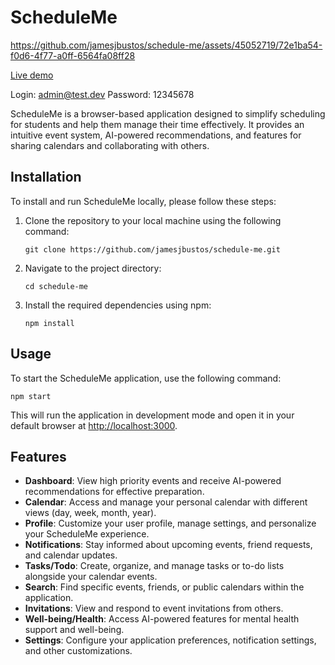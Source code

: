 # ScheduleMe

https://github.com/jamesjbustos/schedule-me/assets/45052719/72e1ba54-f0d6-4f77-a0ff-6564fa08ff28

[Live demo](https://scheduleme.jamesjbustos.com/)

Login: admin@test.dev
Password: 12345678

ScheduleMe is a browser-based application designed to simplify scheduling for students and help them manage their time effectively. It provides an intuitive event system, AI-powered recommendations, and features for sharing calendars and collaborating with others.

## Installation

To install and run ScheduleMe locally, please follow these steps:

1. Clone the repository to your local machine using the following command:
   ```
   git clone https://github.com/jamesjbustos/schedule-me.git
   ```

2. Navigate to the project directory:
   ```
   cd schedule-me
   ```

3. Install the required dependencies using npm:
   ```
   npm install
   ```

## Usage

To start the ScheduleMe application, use the following command:

```
npm start
```

This will run the application in development mode and open it in your default browser at [http://localhost:3000](http://localhost:3000).

## Features

- **Dashboard**: View high priority events and receive AI-powered recommendations for effective preparation.
- **Calendar**: Access and manage your personal calendar with different views (day, week, month, year).
- **Profile**: Customize your user profile, manage settings, and personalize your ScheduleMe experience.
- **Notifications**: Stay informed about upcoming events, friend requests, and calendar updates.
- **Tasks/Todo**: Create, organize, and manage tasks or to-do lists alongside your calendar events.
- **Search**: Find specific events, friends, or public calendars within the application.
- **Invitations**: View and respond to event invitations from others.
- **Well-being/Health**: Access AI-powered features for mental health support and well-being.
- **Settings**: Configure your application preferences, notification settings, and other customizations.
  
